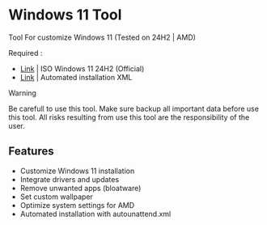 # Windows 11 Tool
Tool For customize Windows 11 (Tested on 24H2 | AMD)

Required :
- [Link](https://www.microsoft.com/en-us/software-download/windows11) | ISO Windows 11 24H2 (Official)
- [Link](./Tool/autounattend.xml) | Automated installation XML

> [!WARNING] 
> Be carefull to use this tool. Make sure backup all important data before use this tool. All risks resulting from use this tool are the responsibility of the user.

## Features
- Customize Windows 11 installation
- Integrate drivers and updates
- Remove unwanted apps (bloatware)
- Set custom wallpaper
- Optimize system settings for AMD
- Automated installation with autounattend.xml
